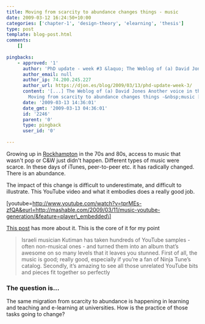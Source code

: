 ```yaml
---
title: Moving from scarcity to abundance changes things - music
date: 2009-03-12 16:24:50+10:00
categories: ['chapter-1', 'design-theory', 'elearning', 'thesis']
type: post
template: blog-post.html
comments:
    []
    
pingbacks:
    - approved: '1'
      author: 'PhD update - week #3 &laquo; The Weblog of (a) David Jones'
      author_email: null
      author_ip: 74.200.245.227
      author_url: https://djon.es/blog/2009/03/13/phd-update-week-3/
      content: '[...] The Weblog of (a) David Jones Another voice in the blogosphere    &laquo;
        Moving from scarcity to abundance changes things -&nbsp;music [...]'
      date: '2009-03-13 14:36:01'
      date_gmt: '2009-03-13 04:36:01'
      id: '2246'
      parent: '0'
      type: pingback
      user_id: '0'
    
---
```

Growing up in [Rockhampton](http://www.rockhamptoninfo.com/) in the 70s and 80s, access to music that wasn't pop or C&W just didn't happen. Different types of music were scarce. In these days of iTunes, peer-to-peer etc. it has radically changed. There is an abundance.

The impact of this change is difficult to underestimate, and difficult to illustrate. This YouTube video and what it embodies does a really good job.

\[youtube=http://www.youtube.com/watch?v=tprMEs-zfQA&eurl=http://mashable.com/2009/03/11/music-youtube-generation/&feature=player\_embedded\]

[This post](http://mashable.com/2009/03/11/music-youtube-generation/) has more about it. This is the core of it for my point

> Israeli musician Kutiman has taken hundreds of YouTube samples - often non-musical ones - and turned them into an album that’s awesome on so many levels that it leaves you stunned. First of all, the music is good; really good, especially if you’re a fan of Ninja Tune’s catalog. Secondly, it’s amazing to see all those unrelated YouTube bits and pieces fit together so perfectly

### The question is...

The same migration from scarcity to abundance is happening in learning and teaching and e-learning at universities. How is the practice of those tasks going to change?